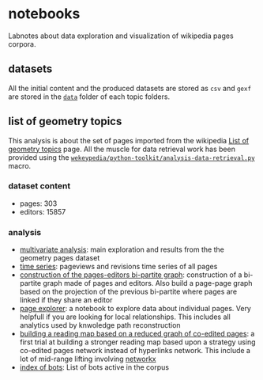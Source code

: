 # notebooks

Labnotes about data exploration and visualization of wikipedia pages corpora.

## datasets

All the initial content and the produced datasets are stored as `csv` and `gexf` are stored in the [`data`](https://github.com/WeKeyPedia/notebooks/tree/master/geometry/data) folder of each topic folders.

## list of geometry topics

This analysis is about the set of pages imported from the wikipedia [List of geometry topics](http://nbviewer.ipython.org/github/WeKeyPedia/notebooks/blob/master/geometry/time%20series.ipynb) page. All the muscle for data retrieval work has been provided using the [`wekeypedia/python-toolkit/analysis-data-retrieval.py`](https://github.com/WeKeyPedia/toolkit-python/blob/master/analysis-data.py) macro.

### dataset content

- pages: 303
- editors: 15857

### analysis

- [multivariate analysis](http://nbviewer.ipython.org/github/WeKeyPedia/notebooks/blob/master/geometry/multivariate%20analysis.ipynb): main exploration and results from the the geometry pages dataset
- [time series](http://nbviewer.ipython.org/github/WeKeyPedia/notebooks/blob/master/geometry/time%20series.ipynb): pageviews and revisions time series of all pages 
- [construction of the pages-editors bi-partite graph](http://nbviewer.ipython.org/github/WeKeyPedia/notebooks/blob/master/geometry/construction%20of%20the%20pages-editors%20bi-partite%20graph.ipynb): construction of a bi-partite graph made of pages and editors. Also build a page-page graph based on the projection of the previous bi-partite where pages are linked if they share an editor
- [page explorer](http://nbviewer.ipython.org/github/WeKeyPedia/notebooks/blob/master/geometry/page%20explorer.ipynb): a notebook to explore data about individual pages. Very helpfull if you are looking for local relationships. This includes all analytics used by knwoledge path reconstruction
- [building a reading map based on a reduced graph of co-edited pages](http://nbviewer.ipython.org/github/WeKeyPedia/notebooks/blob/master/geometry/reading%20map%20based%20on%20reduced%20co-edited%20pages%20graph.ipynb): a first trial at building a stronger reading map based upon a strategy using co-edited pages network instead of hyperlinks network. This include a lot of mid-range lifting involving [networkx](http://networkx.github.io/)
- [index of bots](http://nbviewer.ipython.org/github/WeKeyPedia/notebooks/blob/master/geometry/index%20of%20bots.ipynb): List of bots active in the corpus